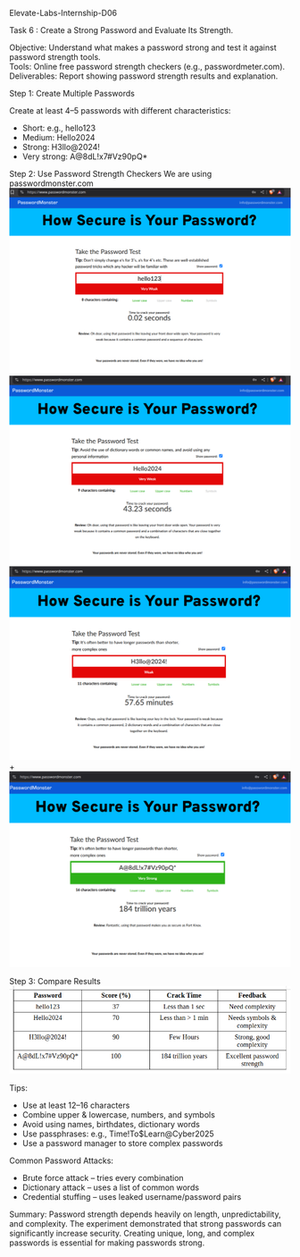 Elevate-Labs-Internship-D06  

Task 6 : Create a Strong Password and Evaluate Its Strength.  

Objective: Understand what makes a password strong and test it against password strength tools.  
Tools: Online free password strength checkers (e.g., passwordmeter.com).  
Deliverables: Report showing password strength results and explanation.  

Step 1: Create Multiple Passwords  

Create at least 4–5 passwords with different characteristics:
- Short: e.g., hello123
- Medium: Hello2024
- Strong: H3llo@2024!
- Very strong: A@8dL!x7#Vz90pQ*

Step 2: Use Password Strength Checkers
We are using <a link="https://www.passwordmonster.com">passwordmonster.com</a>
<img src="images/1.png">
<img src="images/2.png">
<img src="images/3.png">
+<img src="images/4.png">

Step 3: Compare Results
<img src="images/table.png">

Tips:
- Use at least 12–16 characters
- Combine upper & lowercase, numbers, and symbols
- Avoid using names, birthdates, dictionary words
- Use passphrases: e.g., Time!To$Learn@Cyber2025
- Use a password manager to store complex passwords

Common Password Attacks:
- Brute force attack – tries every combination
- Dictionary attack – uses a list of common words
- Credential stuffing – uses leaked username/password pairs

Summary:
Password strength depends heavily on length, unpredictability, and complexity. The experiment demonstrated that strong passwords can significantly increase security. Creating unique, long, and complex passwords is essential for making passwords strong.
